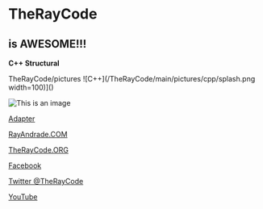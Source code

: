 # TheRayCode
## is AWESOME!!!
**C++ Structural**

TheRayCode/pictures
![C++](/TheRayCode/main/pictures/cpp/splash.png width=100)]()

![This is an image](https://i0.wp.com/rayandrade.com/wp-content/uploads/2021/12/abstract-_factory03.jpeg?resize=1536%2C1024&ssl=1)




[Adapter](https://github.com/RayAndrade/TheRayCode/tree/main/CPP/Structural/Adapter)


[RayAndrade.COM](https://www.RayAndrade.com)

[TheRayCode.ORG](https://www.TheRayCode.org)

[Facebook](https://www.facebook.com/TheRayCode/)

[Twitter @TheRayCode](https://www.twitter.com/TheRayCode/)

[YouTube](https://www.youtube.com/AndradeRay/)

